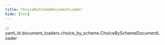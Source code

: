 ```yaml
---
title: ChoiceBySchemeDocumentLoader
hide: [toc]
---
```


::: yaml_ld.document_loaders.choice_by_scheme.ChoiceBySchemeDocumentLoader
